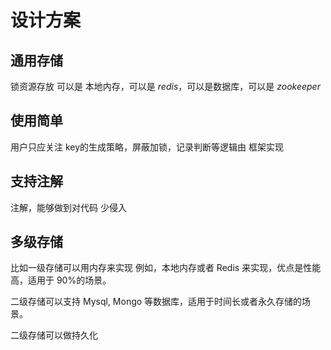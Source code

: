 # 设计方案

## 通用存储

锁资源存放 可以是 本地内存，可以是 *redis*，可以是数据库，可以是 *zookeeper*

## 使用简单

用户只应关注 key的生成策略，屏蔽加锁，记录判断等逻辑由 框架实现



## 支持注解

注解，能够做到对代码 少侵入

## 多级存储

比如一级存储可以用内存来实现 例如，本地内存或者 Redis 来实现，优点是性能高，适用于 90%的场景。

二级存储可以支持 Mysql, Mongo 等数据库，适用于时间长或者永久存储的场景。

二级存储可以做持久化





